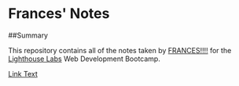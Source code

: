 # Frances' Notes

##Summary

This repository contains all of the notes taken by [FRANCES!!!!](https://github.com/frann-y) for the [Lighthouse Labs](https://www.lighthouselabs.ca/) Web Development Bootcamp.

[Link Text](URL)